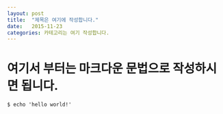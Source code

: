 ```yaml
---
layout: post
title:  "제목은 여기에 작성합니다."
date:   2015-11-23
categories: 카테고리는 여기 작성합니다.
---
```


# 여기서 부터는 마크다운 문법으로 작성하시면 됩니다.

```
$ echo 'hello world!'
```
